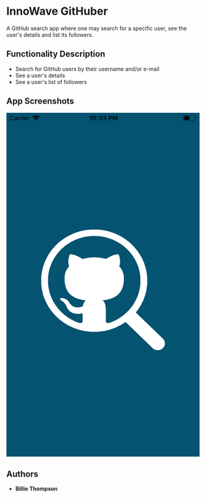 # InnoWave GitHuber

A GitHub search app where one may search for a specific user, see the user's details and list its followers.

## Functionality Description

* Search for GitHub users by their username and/or e-mail
* See a user's details
* See a user's list of followers

## App Screenshots

![alt text](https://raw.githubusercontent.com/nmplcpimenta/innowave-githuber/dev/app-screenshots/app-ios-phone-ss-splashscreen.png)

## Authors

* **Billie Thompson**
